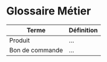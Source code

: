 <!-- 
  @path docs/glossaire/glossaire-metier.md
  @description Définitions des principaux termes métier (produit, bon de commande, facture, etc.)
-->
# Glossaire Métier
| Terme          | Définition                                                 |
| -------------- | ---------------------------------------------------------- |
| Produit        | …                                                          |
| Bon de commande| …                                                          |
